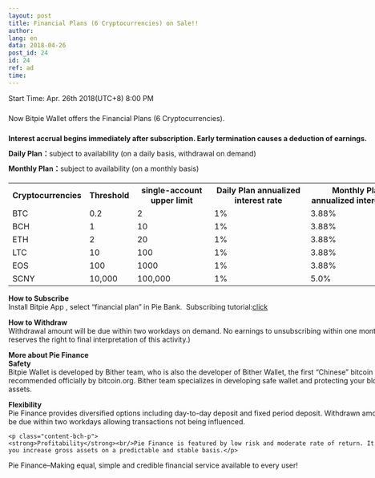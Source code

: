 ```yaml
---
layout: post
title: Financial Plans (6 Cryptocurrencies) on Sale!!
author: 
lang: en
data: 2018-04-26
post_id: 24
id: 24
ref: ad
time: 
---
```


<div class="content-bch div-post-content" style="width:800px" >
<p class="content-bch-h">Start Time: Apr. 26th 2018(UTC+8) 8:00 PM</p>

<p style="text-align:left;line-height:16px;padding-top:10">Now Bitpie Wallet offers the Financial Plans (6 Cryptocurrencies).</p>

<p style="text-align:left;line-height:16px;padding-top:10"><strong>Interest accrual begins immediately after subscription. Early termination causes a deduction of earnings.
</strong></p>
<p style="text-align:left;line-height:16px;padding-top:0"><strong>Daily Plan：</strong>subject to availability (on a daily basis, withdrawal on demand)</p>
<p style="text-align:left;line-height:16px;padding-top:0"><strong>Monthly Plan：</strong>subject to availability (on a monthly basis)</p>

<table style="margin-top:20px;" class="bch-post" >
<tr><th>Cryptocurrencies</th><th>Threshold</th><th>single-account upper limit
</th><th>Daily Plan annualized interest rate
</th><th>Monthly Plan
annualized interest rate</th></tr>
<tr><td>BTC</td><td>0.2</td><td>2</td><td>1%</td><td>3.88%</td></tr>
<tr><td>BCH</td><td>1</td><td>10</td><td>1%</td><td>3.88%</td></tr>
<tr><td>ETH</td><td>2</td><td>20</td><td>1%</td><td>3.88%</td></tr>
<tr><td>LTC</td><td>10</td><td>100</td><td>1%</td><td>3.88%</td></tr>
<tr><td>EOS</td><td>100</td><td>1000</td><td>1%</td><td>3.88%</td></tr>
<tr><td>SCNY</td><td>10,000</td><td>100,000</td><td>1%</td><td>5.0%</td></tr>



</table>


<p class="content-bch-p">
<strong >How to Subscribe</strong><br/>
	Install Bitpie App , select “financial plan” in Pie Bank. 
Subscribing tutorial:<a href="http://docs.bitpie.com/en/latest/financialPlan/index.html" target="_blank">click</a></p>
    

<p class="content-bch-p">
	<strong>How to Withdraw</strong><br/>Withdrawal amount will be due within two workdays on demand.
No earnings to unsubscribing within one month.(Bitpie reserves the right to final interpretation of this activity.)</p>


<p class="content-bch-p">
	<strong>More about Pie Finance</strong><br/>
	<strong>Safety</strong><br/>Bitpie Wallet is developed by Bither team, who is also the developer of Bither Wallet, the first “Chinese” bitcoin wallet recommended officially by bitcoin.org. Bither team specializes in developing safe wallet and protecting your blockchain assets.</p>


<p class="content-bch-p">
	<strong>Flexibility</strong><br/>Pie Finance provides diversified options including day-to-day deposit and fixed period deposit. Withdrawn amounts will be due within two workdays allowing transactions not being influenced.</p>



	<p class="content-bch-p">
	<strong>Profitability</strong><br/>Pie Finance is featured by low risk and moderate rate of return. It allows you increase gross assets on a predictable and stable basis.</p>





<p class="content-bch-p">Pie Finance–Making equal, simple and credible financial service available to every user!
</p>
</div>
